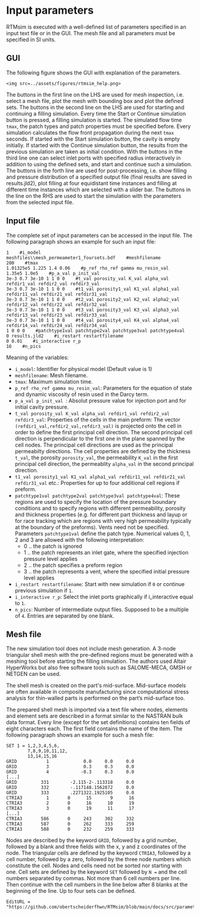 # Input parameters
RTMsim is executed with a well-defined list of parameters specified in an input text file or in the GUI. The mesh file and all parameters must be specified in SI units.

## GUI 
The following figure shows the GUI with explanation of the parameters.
```@raw html
<img src=../assets/figures/rtmsim_help.png>
```

The buttons in the first line on the LHS are used for mesh inspection, i.e. select a mesh file, plot the mesh with bounding box and plot the defined sets. The buttons in the second line on the LHS are used for starting and continuing a filling simulation. Every time the Start or Continue simulation button is pressed, a filling simulation is started. The simulated flow time `tmax`, the patch types and patch properties must be specified before. Every simulation calculates the flow front propagation during the next `tmax` seconds. If started with the Start simulation button, the cavity is empty initially. If started with the Continue simulation button, the results from the previous simulation are taken as initial condition. With the buttons in the third line one can select inlet ports with specified radius interactively in addition to using the defined sets, and start and continue such a simulation. The buttons in the forth line are used for post-processing, i.e. show filling and pressure distribution of a specified output file (final results are saved in results.jld2), plot filling at four equidistant time instances and filling at different time instances which are selected with a slider bar. The buttons in the line on the RHS are used to start the simulation with the parameters from the selected input file.

## Input file
The complete set of input parameters can be accessed in the input file. The following paragraph shows an example for such an input file:
```
1    #i_model 
meshfiles\\mesh_permeameter1_foursets.bdf    #meshfilename 
200    #tmax 
1.01325e5 1.225 1.4 0.06    #p_ref rho_ref gamma mu_resin_val 
1.35e5 1.0e5    #p_a_val p_init_val 
3e-3 0.7 3e-10 1 1 0 0    #t_val porosity_val K_val alpha_val refdir1_val refdir2_val refdir3_val 
3e-3 0.7 3e-10 1 1 0 0    #t1_val porosity1_val K1_val alpha1_val refdir11_val refdir21_val refdir31_val 
3e-3 0.7 3e-10 1 1 0 0    #t2_val porosity2_val K2_val alpha2_val refdir12_val refdir22_val refdir32_val
3e-3 0.7 3e-10 1 1 0 0    #t3_val porosity3_val K3_val alpha3_val refdir13_val refdir23_val refdir33_val
3e-3 0.7 3e-10 1 1 0 0    #t4_val porosity4_val K4_val alpha4_val refdir14_val refdir24_val refdir34_val 
1 0 0 0    #patchtype1val patchtype2val patchtype3val patchtype4val 
0 results.jld2    #i_restart restartfilename
0 0.01    #i_interactive r_p
16    #n_pics
```

Meaning of the variables:
- `i_model`: Identifier for physical model (Default value is 1)
- `meshfilename`: Mesh filename.
- `tmax`: Maximum simulation time.
- `p_ref rho_ref gamma mu_resin_val`: Parameters for the equation of state and dynamic viscosity of resin used in the Darcy term.
- `p_a_val p_init_val `: Absolut pressure value for injection port and for initial cavity pressure.
- `t_val porosity_val K_val alpha_val refdir1_val refdir2_val refdir3_val`: Properties of the cells in the main preform: The vector `(refdir1_val,refdir2_val,refdir3_val)` is projected onto the cell in order to define the first principal cell direction. The second principal cell direction is perpendicular to the first one in the plane spanned by the cell nodes. The principal cell directions are used as the principal permeabilty directions. The cell properties are defined by the thickness `t_val`, the porosity `porosity_val`, the permeability `K_val` in the first principal cell direction, the permeablity `alpha_val` in the second principal direction.
- `t1_val porosity1_val K1_val alpha1_val refdir11_val refdir21_val refdir31_val` etc.: Properties for up to four additional cell regions if preform. 
- `patchtype1val patchtype2val patchtype3val patchtype4val`: These regions are used to specify the location of the pressure boundary conditions and to specify regions with different permeability, porosity and thickness properties (e.g. for different part thickness and layup or for race tracking which are regions with very high permeability typically at the boundary of the preforms). Vents need not be specified. Parameters `patchtype1val` define the patch type. Numerical values 0, 1, 2 and 3 are allowed with the following interpretation:
    - 0 .. the patch is ignored
    - 1 .. the patch represents an inlet gate, where the specified injection pressure level applies
    - 2 .. the patch specifies a preform region
    - 3 .. the patch represents a vent, where the specified initial pressure level applies
- `i_restart restartfilename`: Start with new simulation if `0` or continue previous simulation if `1`.
- `i_interactive r_p`: Select the inlet ports graphically if i_interactive equal to `1`.
- `n_pics`: Number of intermediate output files. Supposed to be a multiple of `4`.
Entries are separated by one blank.


## Mesh file
The new simulation tool does not include mesh generation. A 3-node triangular shell mesh with the pre-defined regions must be generated with a meshing tool before starting the filling simulation. The authors used Altair HyperWorks but also free software tools such as SALOME-MECA, GMSH or NETGEN can be used.

The shell mesh is created on the part's mid-surface. Mid-surface models are often available in composite manufacturing since computational stress analysis for thin-walled parts is performed on the part’s mid-surface too. 

The prepared shell mesh is imported via a text file where nodes, elements and element sets are described in a format similar to the NASTRAN bulk data format. Every line (except for the set definitions) contains ten fields of eight characters each. The first field contains the name of the item. The following paragraph shows an example for such a mesh file:
```
SET 1 = 1,2,3,4,5,6,
        7,8,9,10,11,12,
        13,14,15,16
GRID           1             0.0     0.0     0.0
GRID           3             0.3     0.3     0.0
GRID           4            -0.3     0.3     0.0
[...]
GRID         331        -2.115-2-.113318     0.0
GRID         332        -.117148.1562872     0.0
GRID         333        .2271322.1925105     0.0
CTRIA3         1       0      15       9      16
CTRIA3         2       0      16      10      19
CTRIA3         3       0      19      11      17
[...]
CTRIA3       586       0     243     302     332
CTRIA3       587       0     262     333     259
CTRIA3       588       0     232     259     333
```
Nodes are described by the keyword `GRID`, followed by a grid number, followed by a blank and three fields with the x, y and z coordinates of the node. The triangular cells are defined by the keyword `CTRIA3`, followed by a cell number, followed by a zero, followed by the three node numbers which constitute the cell. Nodes and cells need not be sorted nor starting with one. Cell sets are defined by the keyword `SET` followed by ` N = ` and the cell numbers separated by commas. Not more than 6 cell numbers per line. Then continue with the cell numbers in the line below after 8 blanks at the beginning of the line. Up to four sets can be defined. 








```@meta
EditURL = "https://github.com/obertscheiderfhwn/RTMsim/blob/main/docs/src/parameters.md"
```